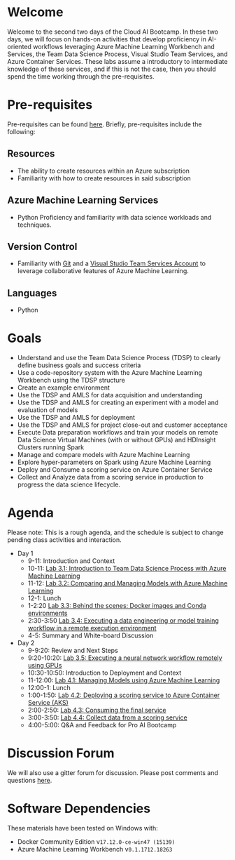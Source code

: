 # Welcome

Welcome to the second two days of the Cloud AI Bootcamp. In these two days, we will focus on hands-on activities that develop proficiency in AI-oriented workflows leveraging Azure Machine Learning Workbench and Services, the Team Data Science Process, Visual Studio Team Services, and Azure Container Services. These labs assume a introductory to intermediate knowledge of these services, and if this is not the case, then you should spend the time working through the pre-requisites.

# Pre-requisites

Pre-requisites can be found [here][prereq3.0]. Briefly, pre-requisites include the following:

## Resources

- The ability to create resources within an Azure subscription
- Familiarity with how to create resources in said subscription

## Azure Machine Learning Services

- Python Proficiency and familiarity with data science workloads and techniques.

## Version Control

- Familiarity with [Git](https://git-scm.com/) and a [Visual Studio Team Services Account](https://azure.microsoft.com/en-us/services/visual-studio-team-services/) to leverage collaborative features of Azure Machine Learning.

## Languages

- Python

# Goals

- Understand and use the Team Data Science Process (TDSP) to clearly define business goals and success criteria
- Use a code-repository system with the Azure Machine Learning Workbench using the TDSP structure
- Create an example environment
- Use the TDSP and AMLS for data acquisition and understanding
- Use the TDSP and AMLS for creating an experiment with a model and evaluation of models
- Use the TDSP and AMLS for deployment
- Use the TDSP and AMLS for project close-out and customer acceptance
- Execute Data preparation workflows and train your models on remote Data Science Virtual Machines (with or without GPUs) and HDInsight Clusters running Spark
- Manage and compare models with Azure Machine Learning
- Explore hyper-parameters on Spark using Azure Machine Learning
- Deploy and Consume a scoring service on Azure Container Service
- Collect and Analyze data from a scoring service in production to progress the data science lifecycle.

# Agenda

Please note: This is a rough agenda, and the schedule is subject to change pending class activities and interaction.

- Day 1
  - 9-11: Introduction and Context
  - 10-11: [Lab 3.1: Introduction to Team Data Science Process with Azure Machine Learning][lab3.1] 
  - 11-12: [Lab 3.2: Comparing and Managing Models with Azure Machine Learning][lab3.2]
  - 12-1: Lunch
  - 1-2:20 [Lab 3.3: Behind the scenes: Docker images and Conda environments][lab3.3]
  - 2:30-3:50 [Lab 3.4: Executing a data engineering or model training workflow in a remote execution environment][lab3.4]
  - 4-5: Summary and White-board Discussion
- Day 2 
  - 9-9:20: Review and Next Steps
  - 9:20-10:20: [Lab 3.5: Executing a neural network workflow remotely using GPUs][lab3.5] 
  - 10:30-10:50: Introduction to Deployment and Context
  - 11-12:00: [Lab 4.1: Managing Models using Azure Machine Learning][lab4.1]
  - 12:00-1: Lunch
  - 1:00-1:50: [Lab 4.2: Deploying a scoring service to Azure Container Service (AKS)][lab4.2]
  - 2:00-2:50: [Lab 4.3: Consuming the final service][lab4.3]
  - 3:00-3:50: [Lab 4.4: Collect data from a scoring service][lab4.4]
  - 4:00-5:00: Q&A and Feedback for Pro AI Bootcamp


# Discussion Forum

We will also use a gitter forum for discussion. Please post comments and questions [here][gitter].

# Software Dependencies

These materials have been tested on Windows with:

- Docker Community Edition v`17.12.0-ce-win47 (15139)`
- Azure Machine Learning Workbench v`0.1.1712.18263`

[prereq3.0]: https://aka.ms/learnai-proaidevbootcamp-03-0
[lab3.1]: https://aka.ms/learnai-proaidevbootcamp-03-1
[lab3.2]: https://aka.ms/learnai-proaidevbootcamp-03-2
[lab3.3]: https://aka.ms/learnai-proaidevbootcamp-03-3
[lab3.4]: https://aka.ms/learnai-proaidevbootcamp-03-4
[lab3.5]: lab03.5-execute_remote_gpu/0_README.md
[lab4.1]: https://aka.ms/learnai-proaidevbootcamp-04-1
[lab4.2]: https://aka.ms/learnai-proaidevbootcamp-04-2
[lab4.3]: https://aka.ms/learnai-proaidevbootcamp-04-3
[lab4.4]: https://aka.ms/learnai-proaidevbootcamp-04-4
[lab4.5]: https://aka.ms/learnai-proaidevbootcamp-04-5
[gitter]: https://gitter.im/LearnAI-Bootcamps
